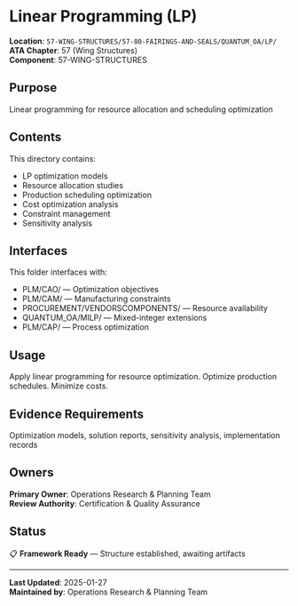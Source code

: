 # Linear Programming (LP)

**Location**: `57-WING-STRUCTURES/57-80-FAIRINGS-AND-SEALS/QUANTUM_OA/LP/`  
**ATA Chapter**: 57 (Wing Structures)  
**Component**: 57-WING-STRUCTURES

## Purpose

Linear programming for resource allocation and scheduling optimization

## Contents

This directory contains:

- LP optimization models
- Resource allocation studies
- Production scheduling optimization
- Cost optimization analysis
- Constraint management
- Sensitivity analysis

## Interfaces

This folder interfaces with:

- PLM/CAO/ — Optimization objectives
- PLM/CAM/ — Manufacturing constraints
- PROCUREMENT/VENDORSCOMPONENTS/ — Resource availability
- QUANTUM_OA/MILP/ — Mixed-integer extensions
- PLM/CAP/ — Process optimization

## Usage

Apply linear programming for resource optimization. Optimize production schedules. Minimize costs.

## Evidence Requirements

Optimization models, solution reports, sensitivity analysis, implementation records

## Owners

**Primary Owner**: Operations Research & Planning Team  
**Review Authority**: Certification & Quality Assurance

## Status

📋 **Framework Ready** — Structure established, awaiting artifacts

---

**Last Updated**: 2025-01-27  
**Maintained by**: Operations Research & Planning Team
